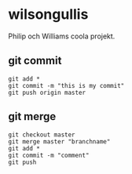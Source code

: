 # wilsongullis
Philip och Williams coola projekt.
## git commit
	git add *
	git commit -m "this is my commit"
	git push origin master

## git merge
	
	git checkout master
	git merge master "branchname"
	git add *
	git commit -m "comment"
	git push

